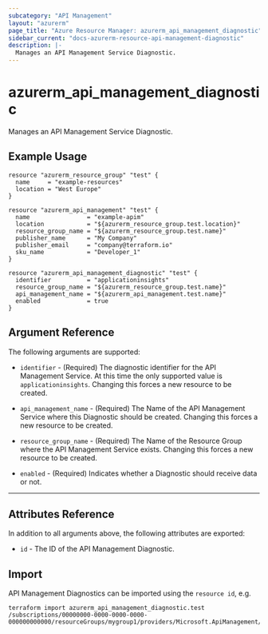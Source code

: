 ```yaml
---
subcategory: "API Management"
layout: "azurerm"
page_title: "Azure Resource Manager: azurerm_api_management_diagnostic"
sidebar_current: "docs-azurerm-resource-api-management-diagnostic"
description: |-
  Manages an API Management Service Diagnostic.
---
```


# azurerm_api_management_diagnostic

Manages an API Management Service Diagnostic.

## Example Usage

```hcl
resource "azurerm_resource_group" "test" {
  name     = "example-resources"
  location = "West Europe"
}

resource "azurerm_api_management" "test" {
  name                = "example-apim"
  location            = "${azurerm_resource_group.test.location}"
  resource_group_name = "${azurerm_resource_group.test.name}"
  publisher_name      = "My Company"
  publisher_email     = "company@terraform.io"
  sku_name            = "Developer_1"
}

resource "azurerm_api_management_diagnostic" "test" {
  identifier          = "applicationinsights"
  resource_group_name = "${azurerm_resource_group.test.name}"
  api_management_name = "${azurerm_api_management.test.name}"
  enabled             = true
}
```

## Argument Reference

The following arguments are supported:

* `identifier` - (Required) The diagnostic identifier for the API Management Service. At this time the only supported value is `applicationinsights`. Changing this forces a new resource to be created.

* `api_management_name` - (Required) The Name of the API Management Service where this Diagnostic should be created. Changing this forces a new resource to be created.

* `resource_group_name` - (Required) The Name of the Resource Group where the API Management Service exists. Changing this forces a new resource to be created.

* `enabled` - (Required) Indicates whether a Diagnostic should receive data or not.

---

## Attributes Reference

In addition to all arguments above, the following attributes are exported:

* `id` - The ID of the API Management Diagnostic.

## Import

API Management Diagnostics can be imported using the `resource id`, e.g.

```shell
terraform import azurerm_api_management_diagnostic.test /subscriptions/00000000-0000-0000-0000-000000000000/resourceGroups/mygroup1/providers/Microsoft.ApiManagement/service/instance1/diagnostics/applicationinsights
```
